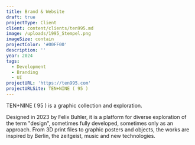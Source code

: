 ```yaml
---
title: Brand & Website
draft: true
projectType: Client
client: content/clients/ten995.md
image: /uploads/1995_Stempel.png
imageSize: contain
projectColor: '#00FF00'
description: ''
year: 2024
tags:
  - Development
  - Branding
  - UI
projectURL: 'https://ten995.com'
projectURLSite: TEN+NINE ( 95 )
---
```


TEN+NINE ( 95 ) is a graphic collection and exploration.

Designed in 2023 by Felix Buhler, it is a platform for diverse exploration of the term "design", sometimes fully developed, sometimes only as an approach. From 3D print files to graphic posters and objects, the works are inspired by Berlin, the zeitgeist, music and new technologies.
